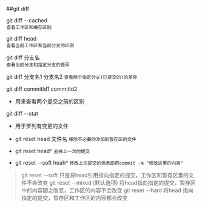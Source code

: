 ##git diff

git diff --cached  
`查看工作区和缓存区别`

git diff  head 	
`查看当前工作区和当前分支的区别`

git diff 分支名 	
`查看当前分支和指定分支的差异`

git diff 分支名1 分支名2 
`查看两个指定分支(已提交的)的差异`

git diff commitId1 commitId2 

* 用来查看两个提交之前的区别

git diff --stat 

* 用于罗列有变更的文件

* git reset head 文件名  `移除不必要的添加到暂存区的文件`
*  git reset 	head^    `去掉上一次的提交`
*   git reset --soft heah^ `修改上次提交的信息即把commit -m "修改这里的内容"`

> git reset --soft 只是将head引用指向指定的提交，工作区和暂存区里的文件不会改变
>  git reset --mixed (默认选项) 将head指向指定的提交，暂存区中的内容随之改变，工作区的内容不会改变
>  git reset --hard 将head 指向指定的提交，暂存区和工作区的内容都会改变



















